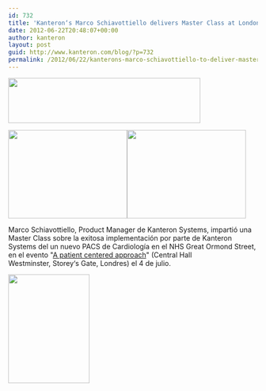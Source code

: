 ```yaml
---
id: 732
title: 'Kanteron‘s Marco Schiavottiello delivers Master Class at London event'
date: 2012-06-22T20:48:07+00:00
author: kanteron
layout: post
guid: http://www.kanteron.com/blog/?p=732
permalink: /2012/06/22/kanterons-marco-schiavottiello-to-deliver-master-class-at-london-event/
---
```

<img class="aligncenter" title="event" src="http://www.publicserviceevents.co.uk/dyn_graphics/event-logo/event-220.gif" alt="" width="388" height="91" />

<img class="aligncenter" title="Marco" src="http://farm9.staticflickr.com/8163/7518513170_766a25a778_m.jpg" alt="" width="240" height="179" /><img class="aligncenter" title="Audience" src="http://farm9.staticflickr.com/8292/7518513134_d3db551e58_m.jpg" alt="" width="240" height="179" />

Marco Schiavottiello, Product Manager de Kanteron Systems, impartió una Master Class sobre la exitosa implementación por parte de Kanteron Systems del un nuevo PACS de Cardiología en el NHS Great Ormond Street, en el evento "<a title="http://www.publicserviceevents.co.uk/venue/220/a-patient-centred-approach" href="http://www.publicserviceevents.co.uk/venue/220/a-patient-centred-approach" target="_blank">A patient centered approach</a>" (Central Hall Westminster, Storey‘s Gate, Londres) el 4 de julio.

<img class="aligncenter" title="venue" src="http://www.publicserviceevents.co.uk/graphics/central-hall-westminster.jpg" alt="" width="164" height="220" />